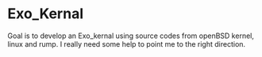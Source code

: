 # Exo_Kernal
Goal is to develop an Exo_kernal using source codes from openBSD kernel, linux and rump. I really need some help to point me to the right direction.
